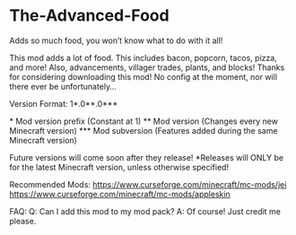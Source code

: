 # The-Advanced-Food
Adds so much food, you won’t know what to do with it all!

This mod adds a lot of food. This includes bacon, popcorn, tacos, pizza, and more! Also, advancements, villager trades, plants, and blocks! Thanks for considering downloading this mod! No config at the moment, nor will there ever be unfortunately…


Version Format: 1*.0**.0***

\* Mod version prefix (Constant at 1)
\** Mod version (Changes every new Minecraft version)
\*** Mod subversion (Features added during the same Minecraft version)


Future versions will come soon after they release!
*Releases will ONLY be for the latest Minecraft version, unless otherwise specified!


Recommended Mods:
https://www.curseforge.com/minecraft/mc-mods/jei
https://www.curseforge.com/minecraft/mc-mods/appleskin


FAQ:
Q: Can I add this mod to my mod pack?
A: Of course! Just credit me please.
